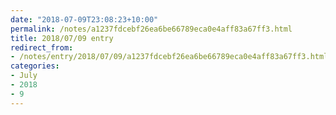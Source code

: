 ```yaml
---
date: "2018-07-09T23:08:23+10:00"
permalink: /notes/a1237fdcebf26ea6be66789eca0e4aff83a67ff3.html
title: 2018/07/09 entry
redirect_from:
- /notes/entry/2018/07/09/a1237fdcebf26ea6be66789eca0e4aff83a67ff3.html
categories:
- July
- 2018
- 9
---
```

